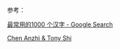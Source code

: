 参考：

[最常用的1000 个汉字 - Google Search](https://www.google.com/search?q=%E6%9C%80%E5%B8%B8%E7%94%A8%E7%9A%841000%20%E4%B8%AA%E6%B1%89%E5%AD%97)

[Chen Anzhi & Tony Shi](http://www.tidewaterchineseschool.org/wp-content/uploads/2015/02/%E5%9B%BD%E5%AE%B6%E5%87%BA%E7%89%88%E5%B1%80%E6%8A%BD%E6%A0%B7%E7%BB%9F%E8%AE%A1%E6%9C%80%E5%B8%B8%E7%94%A8%E7%9A%84-1000-%E4%B8%AA%E6%B1%89%E5%AD%97.pdf)